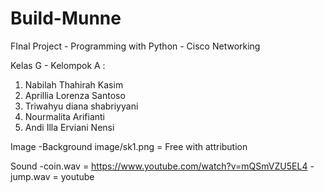# Build-Munne
FInal Project - Programming with Python - Cisco Networking


Kelas G - Kelompok A :

1. Nabilah Thahirah Kasim
2. Aprillia Lorenza Santoso
3. Triwahyu diana shabriyyani
5. Nourmalita Arifianti
6. Andi Illa Erviani Nensi

Image
-Background image/sk1.png = Free with attribution

Sound
-coin.wav = https://www.youtube.com/watch?v=mQSmVZU5EL4
-jump.wav = youtube
